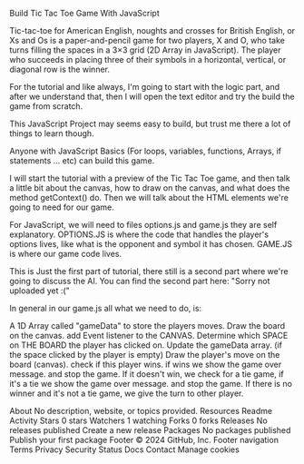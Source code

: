 Build Tic Tac Toe Game With JavaScript

Tic-tac-toe for American English, noughts and crosses for British English, or Xs and Os is a paper-and-pencil game for two players, X and O, who take turns filling the spaces in a 3×3 grid (2D Array in JavaScript). The player who succeeds in placing three of their symbols in a horizontal, vertical, or diagonal row is the winner.

For the tutorial and like always, I'm going to start with the logic part, and after we understand that, then I will open the text editor and try the build the game from scratch.

This JavaScript Project may seems easy to build, but trust me there a lot of things to learn though.

Anyone with JavaScript Basics (For loops, variables, functions, Arrays, if statements ... etc) can build this game.

I will start the tutorial with a preview of the Tic Tac Toe game, and then talk a little bit about the canvas, how to draw on the canvas, and what does the method getContext() do. Then we will talk about the HTML elements we're going to need for our game.

For JavaScript, we will need to files options.js and game.js they are self explanatory. OPTIONS.JS is where the code that handles the player's options lives, like what is the opponent and symbol it has chosen. GAME.JS is where our game code lives.

This is Just the first part of tutorial, there still is a second part where we're going to discuss the AI. You can find the second part here: "Sorry not uploaded yet :("

In general in our game.js all what we need to do, is:

A 1D Array called "gameData" to store the players moves. Draw the board on the canvas. add Event listener to the CANVAS. Determine which SPACE on THE BOARD the player has clicked on. Update the gameData array. (if the space clicked by the player is empty) Draw the player's move on the board (canvas). check if this player wins. if wins we show the game over message. and stop the game. If it doesn't win, we check for a tie game, if it's a tie we show the game over message. and stop the game. If there is no winner and it's not a tie game, we give the turn to other player.

About
No description, website, or topics provided.
Resources
 Readme
 Activity
Stars
 0 stars
Watchers
 1 watching
Forks
 0 forks
Releases
No releases published
Create a new release
Packages
No packages published
Publish your first package
Footer
© 2024 GitHub, Inc.
Footer navigation
Terms
Privacy
Security
Status
Docs
Contact
Manage cookies
